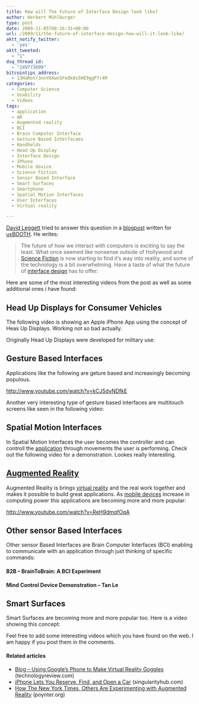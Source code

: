 ```yaml
---
title: How will The Future of Interface Design look like?
author: Herbert Mühlburger
type: post
date: 2009-11-05T08:16:31+00:00
url: /2009/11/the-future-of-interface-design-how-will-it-look-like/
aktt_notify_twitter:
  - 'yes'
aktt_tweeted:
  - "1"
dsq_thread_id:
  - "249773899"
bitcointips_address:
  - 13HaRotr3nnYbXwnSFeQk8s5HE9ggP7r4M
categories:
  - Computer Science
  - Usability
  - Videos
tags:
  - application
  - AR
  - Augmented reality
  - BCI
  - Brain Computer Interface
  - Gesture Based Interfacaes
  - Handhelds
  - Head Up Display
  - Interface Design
  - IPhone
  - Mobile device
  - Science Fiction
  - Sensor Based Interface
  - Smart Surfaces
  - Smartphone
  - Spatial Motion Interfaces
  - User Interfaces
  - Virtual reality

---
```

<a title="Posts by David  Leggett" href="http://www.uxbooth.com/author/admin/" target="_blank">David Leggett</a> tried to answer this question in a <a title="The Future of Interface Design" href="http://www.uxbooth.com/blog/the-future-of-interface-design/" target="_blank">blogpost</a> written for <a title="uxbooth" href="http://www.uxbooth.com/" target="_blank">uxBOOTH</a>. He writes:

> The future of how we interact with computers is exciting to say the least. What once seemed like nonsense outside of Hollywood and <a class="zem_slink" title="Science fiction" rel="wikipedia" href="http://en.wikipedia.org/wiki/Science_fiction">Science Fiction</a> is now starting to find it’s way into reality, and some of the technology is a bit overwhelming. Have a taste of what the future of <a class="zem_slink" title="User interface design" rel="wikipedia" href="http://en.wikipedia.org/wiki/User_interface_design">interface design</a> has to offer:

Here are some of the most interesting videos from the post as well as some additional ones i have found:

## Head Up Displays for Consumer Vehicles

The following video is showing an Apple iPhone App using the concept of Heas Up Displays. Working not so bad actually.



Originally Head Up Displays were developed for military use:



## Gesture Based Interfaces

Applications like the following are geture based and increasingly becoming populous.

http://www.youtube.com/watch?v=kCJ5dyNDfkE

Another very interesting type of gesture based interfaces are multitouch screens like seen in the following video:



## Spatial Motion Interfaces

In Spatial Motion Interfaces the user becomes the controller and can controll the <a class="zem_slink" title="Application software" rel="wikipedia" href="http://en.wikipedia.org/wiki/Application_software">application</a> through movements the user is performing. Check out the following video for a demonstration. Lookes really interesting.



## <a class="zem_slink" title="Augmented reality" rel="wikipedia" href="http://en.wikipedia.org/wiki/Augmented_reality">Augmented Reality</a>

Augmented Reality is brings <a class="zem_slink" title="Virtual reality" rel="wikipedia" href="http://en.wikipedia.org/wiki/Virtual_reality">virtual reality</a> and the real work together and makes it possible to build great applications. As <a class="zem_slink" title="Mobile device" rel="wikipedia" href="http://en.wikipedia.org/wiki/Mobile_device">mobile devices</a> increase in computing power this applications are becoming more and more popular:



http://www.youtube.com/watch?v=ReH9dmqfOqA





## Other sensor Based Interfaces

Other sensor Based Interfaces are Brain Computer Interfaces (BCI) enabling to communicate with an application through just thinking of specific commands:



#### B2B &#8211; BrainToBrain: A BCI Experiment



#### Mind Control Device Demonstration &#8211; Tan Le



## Smart Surfaces

Smart Surfaces are becoming more and more popular too. Here is a video showing this concept:



Feel free to add some interesting videos which you have found on the web. I am happy if you post them in the comments.

#### Related articles

  * [Blog &#8211; Using Google&#8217;s Phone to Make Virtual Reality Goggles][1] (technologyreview.com)
  * [iPhone Lets You Reserve, Find, and Open a Car][2] (singularityhub.com)
  * [How The New York Times, Others Are Experimenting with Augmented Reality][3] (poynter.org)

 [1]: http://www.technologyreview.com/blog/editors/24308/
 [2]: http://singularityhub.com/2009/10/05/iphone-lets-you-reserve-find-and-open-a-car/
 [3]: http://www.poynter.org/column.asp?id=31&aid=172703